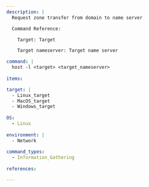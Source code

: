 ```yaml
---
description: |
  Request zone transfer from domain to name server

  Command Reference:

    Target: Target

    Target nameserver: Target name server

command: |
  host -l <target> <target_nameserver>
  
items:

target: |
  - Linux_target
  - MacOS_target
  - Windows_target
  
OS:
  - Linux
  
environment: |
  - Network
  
command_types:
  - Information_Gathering
  
references:

---
```

